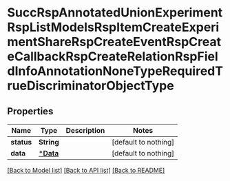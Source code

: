 # SuccRspAnnotatedUnionExperimentRspListModelsRspItemCreateExperimentShareRspCreateEventRspCreateCallbackRspCreateRelationRspFieldInfoAnnotationNoneTypeRequiredTrueDiscriminatorObjectType


## Properties
Name | Type | Description | Notes
------------ | ------------- | ------------- | -------------
**status** | **String** |  | [default to nothing]
**data** | [***Data**](Data.md) |  | [default to nothing]


[[Back to Model list]](../README.md#models) [[Back to API list]](../README.md#api-endpoints) [[Back to README]](../README.md)



